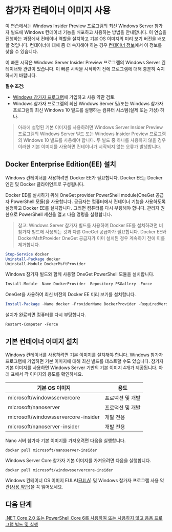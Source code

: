 
# <a name="using-insider-container-images"></a>참가자 컨테이너 이미지 사용

이 연습에서는 Windows Insider Preview 프로그램의 최신 Windows Server 참가자 빌드에 Windows 컨테이너 기능을 배포하고 사용하는 방법을 안내합니다. 이 연습을 진행하는 과정에서 컨테이너 역할을 설치하고 기본 OS 이미지의 미리 보기 버전을 배포할 것입니다. 컨테이너에 대해 좀 더 숙지해야 하는 경우 [컨테이너 정보](../about/index.md)에서 이 정보를 찾을 수 있습니다.

이 빠른 시작은 Windows Server Insider Preview 프로그램의 Windows Server 컨테이너와 관련이 있습니다. 이 빠른 시작을 시작하기 전에 프로그램에 대해 충분히 숙지하시기 바랍니다.

**필수 조건:**

- [Windows 참가자 프로그램](https://insider.windows.com/GettingStarted)에 가입하고 사용 약관 검토.
- Windows 참가자 프로그램의 최신 Windows Server 및/또는 Windows 참가자 프로그램의 최신 Windows 10 빌드를 실행하는 컴퓨터 시스템(실제 또는 가상) 하나.

>아래에 설명된 기본 이미지를 사용하려면 Windows Server Insider Preview 프로그램의 Windows Server 빌드 또는 Windows Insider Preview 프로그램의 Windows 10 빌드를 사용해야 합니다. 두 빌드 중 하나를 사용하지 않을 경우 이러한 기본 이미지를 사용하면 컨테이너가 시작되지 않는 오류가 발생합니다.

## <a name="install-docker-enterprise-edition-ee"></a>Docker Enterprise Edition(EE) 설치
Windows 컨테이너를 사용하려면 Docker EE가 필요합니다. Docker EE는 Docker 엔진 및 Docker 클라이언트로 구성됩니다. 

Docker EE를 설치하기 위해 OneGet provider PowerShell module(OneGet 공급자 PowerShell 모듈)을 사용합니다. 공급자는 컴퓨터에서 컨테이너 기능을 사용하도록 설정하고 Docker EE를 설치합니다. 그러면 컴퓨터를 다시 부팅해야 합니다. 관리자 권한으로 PowerShell 세션을 열고 다음 명령을 실행합니다.

>참고: Windows Server 참가자 빌드를 사용하여 Docker EE를 설치하려면 비 참가자 빌드에 사용되는 것과 다른 OneGet 공급자가 필요합니다. Docker EE와 DockerMsftProvider OneGet 공급자가 이미 설치된 경우 계속하기 전에 이를 제거합니다.
```powershell 
Stop-Service docker
Uninstall-Package docker
Uninstall-Module DockerMsftProvider
```

Windows 참가자 빌드와 함께 사용할 OneGet PowerShell 모듈을 설치합니다.
```powershell
Install-Module -Name DockerProvider -Repository PSGallery -Force
```
OneGet을 사용하여 최신 버전의 Docker EE 미리 보기를 설치합니다.
```powershell
Install-Package -Name docker -ProviderName DockerProvider -RequiredVersion Preview
```
설치가 완료되면 컴퓨터를 다시 부팅합니다.
```
Restart-Computer -Force
```

## <a name="install-base-container-image"></a>기본 컨테이너 이미지 설치

Windows 컨테이너를 사용하려면 기본 이미지를 설치해야 합니다. Windows 참가자 프로그램에 가입하면 기본 이미지에 대해 최신 빌드를 테스트할 수도 있습니다. 참가자 기본 이미지를 사용하면 Windows Server 기반의 기본 이미지 4개가 제공됩니다. 아래 표에서 각 이미지의 용도를 확인하세요.

| 기본 OS 이미지                       | 용도                      |
|-------------------------------------|----------------------------|
| microsoft/windowsservercore         | 프로덕션 및 개발 |
| microsoft/nanoserver                | 프로덕션 및 개발 |
| microsoft/windowsservercore-insider | 개발 전용           |
| microsoft/nanoserver-insider        | 개발 전용           |

Nano 서버 참가자 기본 이미지를 가져오려면 다음을 실행합니다.

```
docker pull microsoft/nanoserver-insider
```

Windows Server Core 참가자 기본 이미지를 가져오려면 다음을 실행합니다.

```
docker pull microsoft/windowsservercore-insider
```

Windows 컨테이너 OS 이미지 EULA([EULA](../EULA.md )) 및 Windows 참가자 프로그램 사용 약관([사용 약관](https://www.microsoft.com/en-us/software-download/windowsinsiderpreviewserver))을 꼭 읽어보세요.

## <a name="next-steps"></a>다음 단계

[.NET Core 2.0 또는 PowerShell Core 6를 사용하여 또는 사용하지 않고 응용 프로그램 빌드 및 실행](./Nano-RS3-.NET-Core-and-PS.md)
